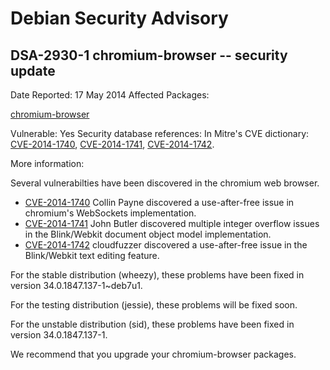 
Debian Security Advisory
========================


DSA-2930-1 chromium-browser -- security update
----------------------------------------------



Date Reported:
17 May 2014
Affected Packages:

[chromium-browser](https://packages.debian.org/src:chromium-browser)

Vulnerable:
Yes
Security database references:
In Mitre's CVE dictionary: [CVE-2014-1740](https://security-tracker.debian.org/tracker/CVE-2014-1740), [CVE-2014-1741](https://security-tracker.debian.org/tracker/CVE-2014-1741), [CVE-2014-1742](https://security-tracker.debian.org/tracker/CVE-2014-1742).  

More information:

Several vulnerabilties have been discovered in the chromium web browser.


* [CVE-2014-1740](https://security-tracker.debian.org/tracker/CVE-2014-1740)
Collin Payne discovered a use-after-free issue in chromium's
 WebSockets implementation.
* [CVE-2014-1741](https://security-tracker.debian.org/tracker/CVE-2014-1741)
John Butler discovered multiple integer overflow issues in the
 Blink/Webkit document object model implementation.
* [CVE-2014-1742](https://security-tracker.debian.org/tracker/CVE-2014-1742)
cloudfuzzer discovered a use-after-free issue in the Blink/Webkit
 text editing feature.


For the stable distribution (wheezy), these problems have been fixed in
version 34.0.1847.137-1~deb7u1.


For the testing distribution (jessie), these problems will be fixed soon.


For the unstable distribution (sid), these problems have been fixed in
version 34.0.1847.137-1.


We recommend that you upgrade your chromium-browser packages.





